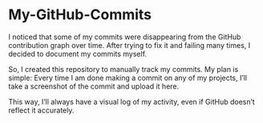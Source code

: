 # My-GitHub-Commits

I noticed that some of my commits were disappearing from the GitHub contribution graph over time. After trying to fix it and failing many times, I decided to document my commits myself.

So, I created this repository to manually track my commits. My plan is simple:
Every time I am done making a commit on any of my projects, I’ll take a screenshot of the commit and upload it here.

This way, I’ll always have a visual log of my activity, even if GitHub doesn’t reflect it accurately.
